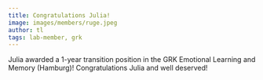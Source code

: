 ```yaml
---
title: Congratulations Julia!
image: images/members/ruge.jpeg
author: tl
tags: lab-member, grk
---
```


Julia awarded a 1-year transition position in the GRK Emotional Learning and Memory (Hamburg)! Congratulations Julia and well deserved!


